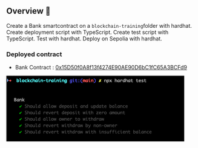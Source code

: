 ## Overview 📝

Create a Bank smartcontract on a `blockchain-training`folder with hardhat.
Create deployment script with TypeScript.
Create test script with TypeScript.
Test with hardhat.
Deploy on Sepolia with hardhat.

### Deployed contract

- Bank Contract : [0x15D50f0A8f13f4274E90AE90D6bC1fC65A3BCFd9](https://sepolia.etherscan.io/address/0x15d50f0a8f13f4274e90ae90d6bc1fc65a3bcfd9)

![Tests Passed](./img/BankTested.png)
